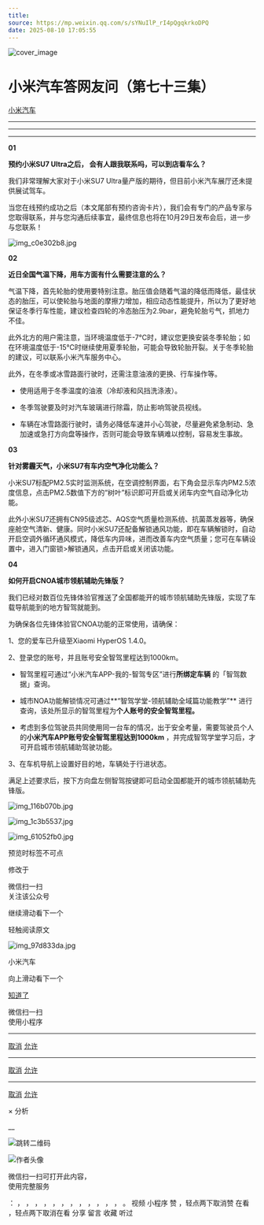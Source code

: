 ```yaml
---
title: 
source: https://mp.weixin.qq.com/s/sYNuIlP_rI4pQgqkrkoDPQ
date: 2025-08-10 17:05:55
---
```


![cover_image](images/img_0718efd6.jpg)


#  小米汽车答网友问（第七十三集）


[ 小米汽车 ](<javascript:void\(0\);>)

______

****  
****

****01****

**预约小米SU7 Ultra之后， 会有人跟我联系吗，可以到店看车么？**

我们非常理解大家对于小米SU7 Ultra量产版的期待，但目前小米汽车展厅还未提供展试驾车。

当您在线预约成功之后（本文尾部有预约咨询卡片），我们会有专门的产品专家与您取得联系，并与您沟通后续事宜，最终信息也将在10月29日发布会后，进一步与您联系！

![img_c0e302b8.jpg](images/img_c0e302b8.jpg)

**02**

**近日全国气温下降，用车方面有什么需要注意的么？**

气温下降，首先轮胎的使用要特别注意。胎压值会随着气温的降低而降低，最佳状态的胎压，可以使轮胎与地面的摩擦力增加，相应动态性能提升，所以为了更好地保证冬季行车性能，建议检查四轮的冷态胎压为2.9bar，避免轮胎亏气，抓地力不佳。

此外北方的用户需注意，当环境温度低于-7℃时，建议您更换安装冬季轮胎；如在环境温度低于-15℃时继续使用夏季轮胎，可能会导致轮胎开裂。关于冬季轮胎的建议，可以联系小米汽车服务中心。

此外，在冬季或冰雪路面行驶时，还需注意油液的更换、行车操作等。

  * 使用适用于冬季温度的油液（冷却液和风挡洗涤液）。

  * 冬季驾驶要及时对汽车玻璃进行除霜，防止影响驾驶员视线。

  * 车辆在冰雪路面行驶时，请务必降低车速并小心驾驶，尽量避免紧急制动、急加速或急打方向盘等操作，否则可能会导致车辆难以控制，容易发生事故。

  

**03**

**针对雾霾天气，小米SU7有车内空气净化功能么？**

小米SU7标配PM2.5实时监测系统，在空调控制界面，右下角会显示车内PM2.5浓度信息，点击PM2.5数值下方的“树叶”标识即可开启或关闭车内空气自动净化功能。

此外小米SU7还拥有CN95级滤芯、AQS空气质量检测系统、抗菌蒸发器等，确保座舱空气清新、健康。同时小米SU7还配备解锁通风功能，即在车辆解锁时，自动开启空调外循环通风模式，降低车内异味，进而改善车内空气质量；您可在车辆设置中，进入门窗锁>解锁通风，点击开启或关闭该功能。

  

**04**

**如何开启CNOA城市领航辅助先锋版？**

我们已经对数百位先锋体验官推送了全国都能开的城市领航辅助先锋版，实现了车载导航能到的地方智驾就能到。

为确保各位先锋体验官CNOA功能的正常使用，请确保：

1、您的爱车已升级至Xiaomi HyperOS 1.4.0。

2、登录您的账号，并且账号安全智驾里程达到1000km。

  * 智驾里程可通过“小米汽车APP-我的-智驾专区”进行**所绑定车辆** 的「智驾数据」查询。

  * 城市NOA功能解锁情况可通过**“智驾学堂-领航辅助全域篇功能教学”** 进行查询，该处所显示的智驾里程为**个人账号的安全智驾里程。**

  * 考虑到多位驾驶员共同使用同一台车的情况，出于安全考量，需要驾驶员个人的**小米汽车APP账号安全智驾里程达到1000km** ，并完成智驾学堂学习后，才可开启城市领航辅助驾驶功能。

3、在车机导航上设置好目的地，车辆处于行进状态。

满足上述要求后，按下方向盘左侧智驾按键即可启动全国都能开的城市领航辅助先锋版。

![img_116b070b.jpg](images/img_116b070b.jpg)

  

  
  
![img_1c3b5537.jpg](images/img_1c3b5537.jpg)

![img_61052fb0.jpg](images/img_61052fb0.jpg)

[](<>)[](<>)

预览时标签不可点

修改于

微信扫一扫  
关注该公众号

继续滑动看下一个

轻触阅读原文

![img_97d833da.jpg](images/img_97d833da.jpg)

小米汽车 

向上滑动看下一个

[知道了](<javascript:;>)

微信扫一扫  
使用小程序

****

[取消](<javascript:void\(0\);>) [允许](<javascript:void\(0\);>)

****

[取消](<javascript:void\(0\);>) [允许](<javascript:void\(0\);>)

****

[取消](<javascript:void\(0\);>) [允许](<javascript:void\(0\);>)

× 分析

__

![跳转二维码]()

![作者头像](images/img_97d833da.jpg)

微信扫一扫可打开此内容，  
使用完整服务

： ， ， ， ， ， ， ， ， ， ， ， ， 。 视频 小程序 赞 ，轻点两下取消赞 在看 ，轻点两下取消在看 分享 留言 收藏 听过